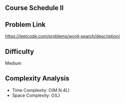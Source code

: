 ## Course Schedule II

## Problem Link

https://leetcode.com/problems/word-search/description/

## Difficulty

Medium

## Complexity Analysis

* Time Complexity: O(M.N.4L)
* Space Complexity: O(L)
